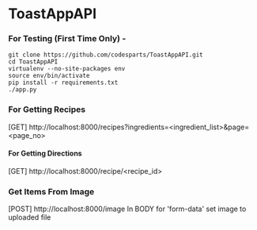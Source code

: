 # ToastAppAPI

### For Testing (First Time Only) -
    git clone https://github.com/codesparts/ToastAppAPI.git
    cd ToastAppAPI
    virtualenv --no-site-packages env
    source env/bin/activate
    pip install -r requirements.txt
    ./app.py

### For Getting Recipes
[GET] http://localhost:8000/recipes?ingredients=<ingredient_list>&page=<page_no>

#### For Getting Directions
[GET] http://localhost:8000/recipe/<recipe_id>

### Get Items From Image
[POST] http://localhost:8000/image
In BODY for 'form-data' set image to uploaded file


